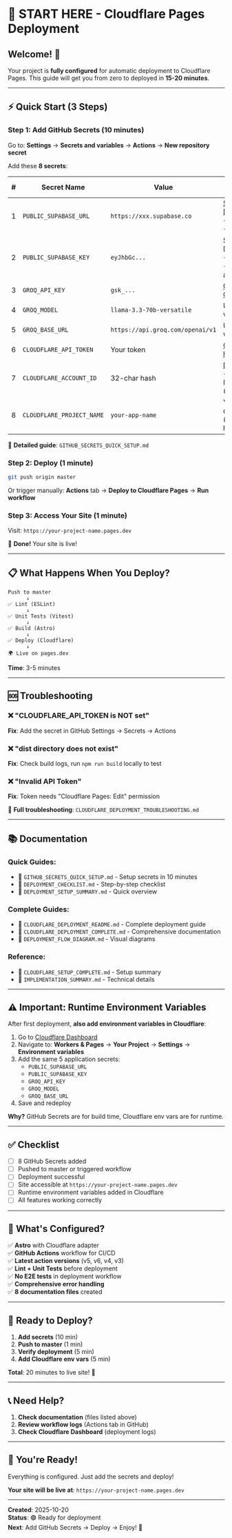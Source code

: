 # 🚀 START HERE - Cloudflare Pages Deployment

## Welcome! 👋

Your project is **fully configured** for automatic deployment to Cloudflare Pages. This guide will get you from zero to deployed in **15-20 minutes**.

---

## ⚡ Quick Start (3 Steps)

### Step 1: Add GitHub Secrets (10 minutes)

Go to: **Settings** → **Secrets and variables** → **Actions** → **New repository secret**

Add these **8 secrets**:

| # | Secret Name | Value | Where to Get |
|---|-------------|-------|--------------|
| 1 | `PUBLIC_SUPABASE_URL` | `https://xxx.supabase.co` | [Supabase Dashboard](https://app.supabase.com) → Settings → API |
| 2 | `PUBLIC_SUPABASE_KEY` | `eyJhbGc...` | Supabase Dashboard → Settings → API → anon key |
| 3 | `GROQ_API_KEY` | `gsk_...` | [GROQ Console](https://console.groq.com/keys) |
| 4 | `GROQ_MODEL` | `llama-3.3-70b-versatile` | Use this value |
| 5 | `GROQ_BASE_URL` | `https://api.groq.com/openai/v1` | Use this value |
| 6 | `CLOUDFLARE_API_TOKEN` | Your token | [Create here](https://dash.cloudflare.com/profile/api-tokens) |
| 7 | `CLOUDFLARE_ACCOUNT_ID` | 32-char hash | [Dashboard](https://dash.cloudflare.com) → Account ID (sidebar) |
| 8 | `CLOUDFLARE_PROJECT_NAME` | `your-app-name` | Your choice (lowercase, hyphens) |

📖 **Detailed guide**: `GITHUB_SECRETS_QUICK_SETUP.md`

### Step 2: Deploy (1 minute)

```bash
git push origin master
```

Or trigger manually: **Actions** tab → **Deploy to Cloudflare Pages** → **Run workflow**

### Step 3: Access Your Site (1 minute)

Visit: `https://your-project-name.pages.dev`

🎉 **Done!** Your site is live!

---

## 📋 What Happens When You Deploy?

```
Push to master
      ↓
✅ Lint (ESLint)
      ↓
✅ Unit Tests (Vitest)
      ↓
✅ Build (Astro)
      ↓
✅ Deploy (Cloudflare)
      ↓
🌍 Live on pages.dev
```

**Time**: 3-5 minutes

---

## 🆘 Troubleshooting

### ❌ "CLOUDFLARE_API_TOKEN is NOT set"
**Fix**: Add the secret in GitHub Settings → Secrets → Actions

### ❌ "dist directory does not exist"
**Fix**: Check build logs, run `npm run build` locally to test

### ❌ "Invalid API Token"
**Fix**: Token needs "Cloudflare Pages: Edit" permission

📖 **Full troubleshooting**: `CLOUDFLARE_DEPLOYMENT_TROUBLESHOOTING.md`

---

## 📚 Documentation

### Quick Guides:
- 📖 `GITHUB_SECRETS_QUICK_SETUP.md` - Setup secrets in 10 minutes
- 📖 `DEPLOYMENT_CHECKLIST.md` - Step-by-step checklist
- 📖 `DEPLOYMENT_SETUP_SUMMARY.md` - Quick overview

### Complete Guides:
- 📖 `CLOUDFLARE_DEPLOYMENT_README.md` - Complete deployment guide
- 📖 `CLOUDFLARE_DEPLOYMENT_COMPLETE.md` - Comprehensive documentation
- 📖 `DEPLOYMENT_FLOW_DIAGRAM.md` - Visual diagrams

### Reference:
- 📖 `CLOUDFLARE_SETUP_COMPLETE.md` - Setup summary
- 📖 `IMPLEMENTATION_SUMMARY.md` - Technical details

---

## ⚠️ Important: Runtime Environment Variables

After first deployment, **also add environment variables in Cloudflare**:

1. Go to [Cloudflare Dashboard](https://dash.cloudflare.com)
2. Navigate to: **Workers & Pages** → **Your Project** → **Settings** → **Environment variables**
3. Add the same 5 application secrets:
   - `PUBLIC_SUPABASE_URL`
   - `PUBLIC_SUPABASE_KEY`
   - `GROQ_API_KEY`
   - `GROQ_MODEL`
   - `GROQ_BASE_URL`
4. Save and redeploy

**Why?** GitHub Secrets are for build time, Cloudflare env vars are for runtime.

---

## ✅ Checklist

- [ ] 8 GitHub Secrets added
- [ ] Pushed to master or triggered workflow
- [ ] Deployment successful
- [ ] Site accessible at `https://your-project-name.pages.dev`
- [ ] Runtime environment variables added in Cloudflare
- [ ] All features working correctly

---

## 🎯 What's Configured?

✅ **Astro** with Cloudflare adapter  
✅ **GitHub Actions** workflow for CI/CD  
✅ **Latest action versions** (v5, v6, v4, v3)  
✅ **Lint + Unit Tests** before deployment  
✅ **No E2E tests** in deployment workflow  
✅ **Comprehensive error handling**  
✅ **8 documentation files** created  

---

## 🚀 Ready to Deploy?

1. **Add secrets** (10 min)
2. **Push to master** (1 min)
3. **Verify deployment** (5 min)
4. **Add Cloudflare env vars** (5 min)

**Total**: 20 minutes to live site! 🎉

---

## 📞 Need Help?

1. **Check documentation** (files listed above)
2. **Review workflow logs** (Actions tab in GitHub)
3. **Check Cloudflare Dashboard** (deployment logs)

---

## 🎉 You're Ready!

Everything is configured. Just add the secrets and deploy!

**Your site will be live at**: `https://your-project-name.pages.dev`

---

**Created**: 2025-10-20  
**Status**: 🟢 Ready for deployment  
**Next**: Add GitHub Secrets → Deploy → Enjoy! 🚀

